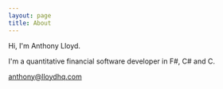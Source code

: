 ```yaml
---
layout: page
title: About
---
```


Hi, I'm Anthony Lloyd.

I'm a quantitative financial software developer in F#, C# and C.

<anthony@lloydhq.com>